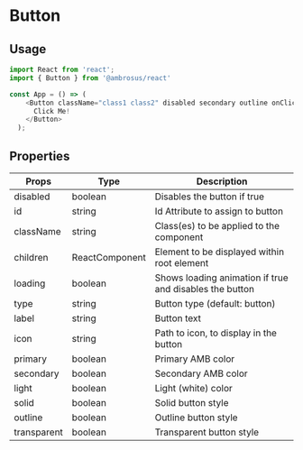 # Button

## Usage

```javascript
import React from 'react';
import { Button } from '@ambrosus/react'

const App = () => (
    <Button className="class1 class2" disabled secondary outline onClick={() => console.log('Clicked!')}>
      Click Me!
    </Button>
  );
```

## Properties


| Props        | Type           | Description                                    |
| ------------ | -------------- | ---------------------------------------------- |
| disabled     | boolean        | Disables the button if true                        |
| id           | string         | Id Attribute to assign to button               |
| className    | string         | Class(es) to be applied to the component       |
| children     | ReactComponent | Element to be displayed within root element    |
| loading      | boolean        | Shows loading animation if true and disables the button                 |
| type         | string         | Button type (default: button)                |
| label        | string         | Button text                |
| icon         | string         | Path to icon, to display in the button                 |
| primary      | boolean        | Primary AMB color                            |
| secondary    | boolean        | Secondary AMB color                            |
| light        | boolean        | Light (white) color                            |
| solid        | boolean        | Solid button style          |
| outline      | boolean        | Outline button style          |
| transparent  | boolean        | Transparent button style          |